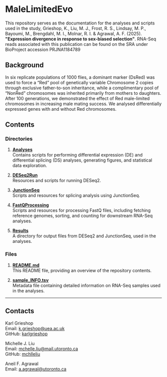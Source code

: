 # MaleLimitedEvo

This repository serves as the documentation for the analyses and scripts used in the study, Grieshop, K., Liu, M. J., Frost, R. S., Lindsay, M. P., Bayoumi, M., Brengdahl, M. I., Molnar, R. I. & Agrawal, A. F. (2025). **"Expression divergence in response to sex-biased selection"**. 
RNA-Seq reads associated with this publication can be found on the SRA under BioProject accession PRJNA1184789

## Background

In six replicate populations of 1000 flies, a dominant marker (DsRed) was used to force a “Red” pool of genetically variable Chromosome 2 copies through exclusive father-to-son inheritance, while a complimentary pool of “NonRed” chromosomes was inherited primarily from mothers to daughters. After 100 generations, we demonstrated the effect of Red male-limited chromosomes in increasing male mating success. We analysed differentially expressed genes with and without Red chromosomes. 


## Contents

### Directories
1. **[Analyses](https://github.com/mchlleliu/MaleLimitedEvo/tree/main/Analyses)**  
   Contains scripts for performing differential expression (DE) and differential splicing (DS) analyses, generating figures, and statistical data exploration.

2. **[DESeq2Run](https://github.com/mchlleliu/MaleLimitedEvo/tree/main/DESeq2Run)**  
   Resources and scripts for running DESeq2.

3. **[JunctionSeq](https://github.com/mchlleliu/MaleLimitedEvo/tree/main/JunctionSeq)**  
   Scripts and resources for splicing analysis using JunctionSeq.

4. **[FastQProcessing](https://github.com/mchlleliu/MaleLimitedEvo/tree/main/FastQProcessing)**  
  Scripts and resources for processing FastQ files, including fetching reference genomes, sorting, and counting 
for downstream RNA-Seq analyses.

5. **[Results](https://github.com/mchlleliu/MaleLimitedEvo/tree/main/Results)**  
   A directory for output files from DESeq2 and JunctionSeq, used in the analyses.

### Files
1. **[README.md](https://github.com/mchlleliu/MaleLimitedEvo/blob/main/README.md)**  
   This README file, providing an overview of the repository contents.

2. **[sample_INFO.tsv](https://github.com/mchlleliu/MaleLimitedEvo/blob/main/sample_INFO.tsv)**  
   Metadata file containing detailed information on RNA-Seq samples used in the analyses.

---



## Contacts

Karl Grieshop<br />
Email: [k.grieshop@uea.ac.uk](mailto:K.Grieshop@uea.ac.uk)<br />
GitHub: [karlgrieshop](https://github.com/karlgrieshop)

Michelle J. Liu  
Email: [mchelle.liu@mail.utoronto.ca](mailto:mchelle.liu@mail.utoronto.ca)  
GitHub: [mchlleliu](https://github.com/mchlleliu)

Aneil F. Agrawal<br />
Email: [a.agrawal@utoronto.ca](mailto:a.agrawal@utoronto.ca)
